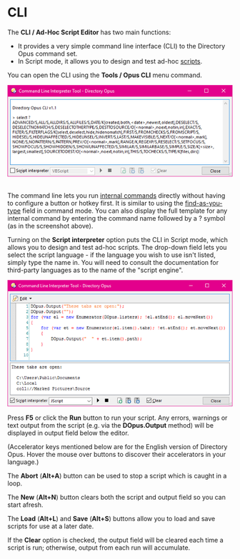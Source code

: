 # CLI

The **CLI / Ad-Hoc Script Editor** has two main functions:

- It provides a very simple command line interface (CLI) to the Directory Opus command set.
- In Script mode, it allows you to design and test ad-hoc [scripts](/Manual/scripting/README.md).

You can open the CLI using the **Tools / Opus CLI** menu command.

![](/Manual/images/media/cli.png) 

  
The command line lets you run [internal commands](/Manual/reference/command_reference/internal_commands/README.md) directly without having to configure a button or hotkey first. It is similar to using the [find-as-you-type](/Manual/basic_concepts/the_lister/find-as-you-type_field.md) field in command mode. You can also display the full template for any internal command by entering the command name followed by a ? symbol (as in the screenshot above).

Turning on the **Script interpreter** option puts the CLI in Script mode, which allows you to design and test ad-hoc scripts. The drop-down field lets you select the script language - if the language you wish to use isn't listed, simply type the name in. You will need to consult the documentation for third-party languages as to the name of the "script engine".

![](/Manual/images/media/cli_scriptmode.png)

Press **F5** or click the **Run** button to run your script. Any errors, warnings or text output from the script (e.g. via the **DOpus.Output** method) will be displayed in output field below the editor.

(Accelerator keys mentioned below are for the English version of Directory Opus. Hover the mouse over buttons to discover their accelerators in your language.)

The **Abort** (**Alt+A**) button can be used to stop a script which is caught in a loop.

The **New** (**Alt+N**) button clears both the script and output field so you can start afresh.

The **Load** (**Alt+L**) and **Save** (**Alt+S**) buttons allow you to load and save scripts for use at a later date.

If the **Clear** option is checked, the output field will be cleared each time a script is run; otherwise, output from each run will accumulate.
